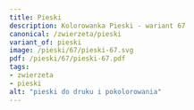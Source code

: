 ```yaml
---
title: Pieski
description: Kolorowanka Pieski - wariant 67
canonical: /zwierzeta/pieski
variant_of: pieski
image: /pieski/67/pieski-67.svg
pdf: /pieski/67/pieski-67.pdf
tags:
- zwierzeta
- pieski
alt: "pieski do druku i pokolorowania"
---
```

